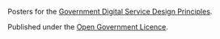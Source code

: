 Posters for the [Government Digital Service Design Principles](https://www.gov.uk/designprinciples).

Published under the [Open Government Licence](http://www.nationalarchives.gov.uk/doc/open-government-licence/).
